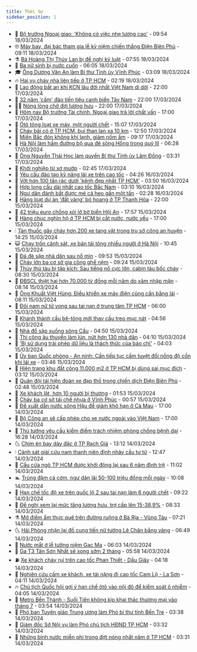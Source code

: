 ```yaml
---
title: Thời Sự
sidebar_position: 1
---
```


<!-- vnexpress-thoi-su:START -->
- 🦒 [Bộ trưởng Ngoại giao: &#39;Không có việc nhẹ lương cao&#39;](https://vnexpress.net/bo-truong-ngoai-giao-khong-co-viec-nhe-luong-cao-4723697.html) - 09:54 18/03/2024
- 🤓 [Máy bay, đại bác tham gia lễ kỷ niệm chiến thắng Điện Biên Phủ](https://vnexpress.net/may-bay-dai-bac-tham-gia-le-ky-niem-chien-thang-dien-bien-phu-4723686.html) - 09:11 18/03/2024
- ⚗️ [Bà Hoàng Thị Thúy Lan bị đề nghị kỷ luật](https://vnexpress.net/ba-hoang-thi-thuy-lan-bi-de-nghi-ky-luat-4723653.html) - 07:55 18/03/2024
- 🌊 [Ba nữ sinh bị nước cuốn](https://vnexpress.net/ba-nu-sinh-bi-nuoc-cuon-4723607.html) - 06:05 18/03/2024
- 🎓 [Ông Dương Văn An làm Bí thư Tỉnh ủy Vĩnh Phúc](https://vnexpress.net/ong-duong-van-an-lam-bi-thu-tinh-uy-vinh-phuc-4723475.html) - 03:09 18/03/2024
- 🔥 [Hai vụ cháy nhà liên tiếp ở TP HCM](https://vnexpress.net/hai-vu-chay-nha-lien-tiep-o-tp-hcm-4723476.html) - 02:19 18/03/2024
- 🦏 [Lao động bất an khi KCN lâu đời nhất Việt Nam di dời](https://vnexpress.net/lao-dong-bat-an-khi-kcn-lau-doi-nhat-viet-nam-di-doi-4723372.html) - 22:00 17/03/2024
- 👺 [32 năm &#39;cắm&#39; đảo tiền tiêu canh biển Tây Nam](https://vnexpress.net/32-nam-cam-dao-tien-tieu-canh-bien-tay-nam-4723270.html) - 22:00 17/03/2024
- 🧑‍🏫 [Nóng lòng chờ đợi lương hưu](https://vnexpress.net/nong-long-cho-doi-luong-huu-4722374.html) - 22:00 17/03/2024
- 🚦 [Hôm nay Bộ trưởng Tài chính, Ngoại giao trả lời chất vấn](https://vnexpress.net/hom-nay-bo-truong-tai-chinh-ngoai-giao-tra-loi-chat-van-4723314.html) - 17:00 17/03/2024
- 🎉 [Ôtô tông loạt xe máy, một người chết](https://vnexpress.net/oto-tong-loat-xe-may-mot-nguoi-chet-4723366.html) - 15:07 17/03/2024
- 🦒 [Cháy bãi cỏ ở TP HCM, bụi than lan xa 10 km](https://vnexpress.net/chay-bai-co-o-tp-hcm-bui-than-lan-xa-10-km-4723350.html) - 12:50 17/03/2024
- 🤗 [Miền Bắc đón không khí lạnh, giảm nồm ẩm](https://vnexpress.net/mien-bac-don-khong-khi-lanh-giam-nom-am-4723305.html) - 09:17 17/03/2024
- 💼 [Hà Nội làm hầm đường bộ qua đê sông Hồng trong quý III](https://vnexpress.net/ha-noi-lam-ham-duong-bo-qua-de-song-hong-trong-quy-iii-4723273.html) - 06:28 17/03/2024
- 🤩 [Ông Nguyễn Thái Học làm quyền Bí thư Tỉnh ủy Lâm Đồng](https://vnexpress.net/ong-nguyen-thai-hoc-lam-quyen-bi-thu-tinh-uy-lam-dong-4723240.html) - 03:31 17/03/2024
- 🤡 [Khởi nghiệp từ xơ mướp](https://vnexpress.net/khoi-nghiep-tu-xo-muop-4722194.html) - 02:45 17/03/2024
- 💯 [Yêu cầu đào tạo kỹ năng lái xe trên cao tốc](https://vnexpress.net/yeu-cau-dao-tao-ky-nang-lai-xe-tren-cao-toc-4722978.html) - 04:26 16/03/2024
- 👺 [Vớt hơn 100 tấn rác dưới &#39;kênh đẹp nhất TP HCM&#39;](https://vnexpress.net/vot-hon-100-tan-rac-duoi-kenh-dep-nhat-tp-hcm-4722939.html) - 03:50 16/03/2024
- 🌮 [Hợp long cầu dài nhất cao tốc Bắc Nam](https://vnexpress.net/hop-long-cau-dai-nhat-cao-toc-bac-nam-4722882.html) - 03:10 16/03/2024
- 🥸 [Ngư dân đánh bắt được mẻ cá heo gần một tấn](https://vnexpress.net/ngu-dan-danh-bat-duoc-me-ca-heo-gan-mot-tan-4722926.html) - 02:28 16/03/2024
- 🐻 [Hàng loạt dự án &#39;đất vàng&#39; bỏ hoang ở TP Thanh Hóa](https://vnexpress.net/hang-loat-du-an-dat-vang-bo-hoang-o-tp-thanh-hoa-4722604.html) - 22:00 15/03/2024
- 👀 [42 triệu euro chống xói lở bờ biển Hội An](https://vnexpress.net/42-trieu-euro-chong-xoi-lo-bo-bien-hoi-an-4722843.html) - 17:57 15/03/2024
- 🤔 [Hàng chục nghìn hộ ở TP HCM bị cắt nước, nước yếu](https://vnexpress.net/hang-chuc-nghin-ho-o-tp-hcm-bi-cat-nuoc-nuoc-yeu-4722816.html) - 17:00 15/03/2024
- 🕯 [Tàn thuốc gây cháy hơn 200 xe tang vật trong trụ sở công an huyện](https://vnexpress.net/tan-thuoc-gay-chay-hon-200-xe-tang-vat-trong-tru-so-cong-an-huyen-4722863.html) - 14:25 15/03/2024
- 😺 [Chạy trốn cảnh sát, xe bán tải tông nhiều người ở Hà Nội](https://vnexpress.net/chay-tron-canh-sat-xe-ban-tai-tong-nhieu-nguoi-o-ha-noi-4722805.html) - 10:45 15/03/2024
- 🦆 [Đá đè sập nhà dân sau nổ mìn](https://vnexpress.net/da-de-sap-nha-dan-sau-no-min-4722781.html) - 09:53 15/03/2024
- 🧰 [Cháy lớn ba cơ sở gia công ghế nệm](https://vnexpress.net/chay-lon-ba-co-so-gia-cong-ghe-nem-4722789.html) - 09:24 15/03/2024
- 🦍 [Thủy thủ tàu bị tập kích: Sau tiếng nổ cực lớn, cabin tàu bốc cháy](https://vnexpress.net/thuy-thu-tau-bi-tap-kich-sau-tieng-no-cuc-lon-cabin-tau-boc-chay-4722674.html) - 08:30 15/03/2024
- 🧰 [ĐBSCL thiệt hại hơn 70.000 tỷ đồng mỗi năm do xâm nhập mặn](https://vnexpress.net/dbscl-thiet-hai-hon-70-000-ty-dong-moi-nam-do-xam-nhap-man-4722653.html) - 08:14 15/03/2024
- 💃 [Ông Khuất Việt Hùng: Điều khiển xe máy điện cũng cần bằng lái](https://vnexpress.net/ong-khuat-viet-hung-dieu-khien-xe-may-dien-cung-can-bang-lai-4722702.html) - 08:11 15/03/2024
- 🧰 [Đôi nam nữ tử vong sau tai nạn ở trung tâm TP HCM](https://vnexpress.net/doi-nam-nu-tu-vong-sau-tai-nan-o-trung-tam-tp-hcm-4722692.html) - 06:00 15/03/2024
- 🚀 [Khánh thành cầu bê-tông mới thay cầu treo mục nát](https://vnexpress.net/khanh-thanh-cau-be-tong-moi-thay-cau-treo-muc-nat-4722665.html) - 04:56 15/03/2024
- 🎊 [Nhà đổ sập xuống sông Cầu](https://video.vnexpress.net/nha-do-sap-xuong-song-cau-4722647.html) - 04:50 15/03/2024
- 🤭 [Thi công âu thuyền làm lún, nứt hơn 130 nhà dân](https://vnexpress.net/thi-cong-au-thuyen-lam-lun-nut-hon-130-nha-dan-4722346.html) - 04:10 15/03/2024
- 🤗 [&#39;Bị sử dụng trái phép dữ liệu là thách thức của báo chí&#39;](https://vnexpress.net/bi-su-dung-trai-phep-du-lieu-la-thach-thuc-cua-bao-chi-4722625.html) - 04:03 15/03/2024
- 🌈 [Ủy ban Quốc phòng - An ninh: Cần tiếp tục cấm tuyệt đối nồng độ cồn khi lái xe](https://vnexpress.net/uy-ban-quoc-phong-an-ninh-can-tiep-tuc-cam-tuyet-doi-nong-do-con-khi-lai-xe-4722553.html) - 03:46 15/03/2024
- 🦣 [Hiện trạng khu đất công 11.000 m2 ở TP HCM bị dùng sai mục đích](https://vnexpress.net/hien-trang-khu-dat-cong-11-000-m2-o-tp-hcm-bi-dung-sai-muc-dich-4722418.html) - 03:12 15/03/2024
- 🎡 [Quân đội tái hiện đoàn xe đạp thồ trong chiến dịch Điện Biên Phủ](https://video.vnexpress.net/quan-doi-tai-hien-doan-xe-dap-tho-trong-chien-dich-dien-bien-phu-4722536.html) - 02:48 15/03/2024
- 🦏 [Xe khách lật, hơn 10 người bị thương](https://vnexpress.net/xe-khach-lat-hon-10-nguoi-bi-thuong-4722508.html) - 01:53 15/03/2024
- 🎊 [Cháy ba cơ sở tái chế nhựa ở Vĩnh Phúc](https://vnexpress.net/chay-ba-co-so-tai-che-nhua-o-vinh-phuc-4722483.html) - 00:57 15/03/2024
- 🫶 [Đề xuất dẫn nước sông Hậu để giảm khô hạn ở Cà Mau](https://vnexpress.net/ca-mau-de-xuat-dan-nuoc-ngot-ve-tinh-de-han-che-sut-lun-4722428.html) - 17:00 14/03/2024
- 🤔 [Bộ Công an sẽ cấp phép cho xe nước ngoài vào Việt Nam](https://vnexpress.net/bo-cong-an-se-cap-phep-cho-xe-nuoc-ngoai-vao-viet-nam-4722352.html) - 17:00 14/03/2024
- 🤠 [Thủ tướng yêu cầu kiểm điểm trách nhiệm phòng chống bệnh dại](https://vnexpress.net/thu-tuong-yeu-cau-kiem-diem-trach-nhiem-phong-chong-benh-dai-4722444.html) - 16:28 14/03/2024
- 🌜 [Chim én bay dày đặc ở TP Rạch Giá](https://vnexpress.net/chim-en-bay-day-dac-o-tp-rach-gia-4722423.html) - 13:12 14/03/2024
- 🕯 [Cảnh sát giải cứu nam thanh niên định nhảy cầu tự tử](https://vnexpress.net/canh-sat-giai-cuu-nam-thanh-nien-dinh-nhay-cau-tu-tu-4722414.html) - 12:47 14/03/2024
- 🤔 [Cầu cửa ngõ TP HCM được khởi động lại sau 6 năm đình trệ](https://vnexpress.net/cau-cua-ngo-tp-hcm-duoc-khoi-dong-lai-sau-6-nam-dinh-tre-4722392.html) - 11:02 14/03/2024
- 🏊 [Trúng đậm cá cơm, ngư dân lãi 50-100 triệu đồng mỗi ngày](https://vnexpress.net/trung-dam-ca-com-ngu-dan-lai-50-100-trieu-dong-moi-ngay-4722368.html) - 10:08 14/03/2024
- 🌮 [Hạn chế tốc độ xe trên quốc lộ 2 sau tai nạn làm 6 người chết](https://vnexpress.net/han-che-toc-do-xe-tren-quoc-lo-2-sau-tai-nan-lam-6-nguoi-chet-4722322.html) - 09:22 14/03/2024
- 🫣 [Đề nghị xem lại mức tăng lương hưu, trợ cấp lên 15-38,9%](https://vnexpress.net/de-nghi-xem-lai-muc-tang-luong-huu-tro-cap-len-15-38-9-4722222.html) - 08:33 14/03/2024
- ⚗️ [Mở điểm ẩm thực quê trên đường ruộng ở Bà Rịa - Vũng Tàu](https://vnexpress.net/mo-diem-am-thuc-que-tren-duong-ruong-o-ba-ria-vung-tau-4722242.html) - 07:21 14/03/2024
- 🌜 [Hải Phòng nhận lại đồ cung tiến nữ tướng Lê Chân bằng vàng](https://vnexpress.net/hai-phong-nhan-lai-do-cung-tien-nu-tuong-le-chan-bang-vang-4722215.html) - 06:49 14/03/2024
- 🌁 [Nước mắt ở lễ tưởng niệm Gạc Ma](https://vnexpress.net/nuoc-mat-o-le-tuong-niem-gac-ma-4722217.html) - 06:03 14/03/2024
- 🐲 [Ga T3 Tân Sơn Nhất sẽ xong sớm 2 tháng](https://vnexpress.net/ga-t3-tan-son-nhat-se-xong-som-2-thang-4722186.html) - 05:58 14/03/2024
- ⛽️ [Xe khách cháy rụi trên cao tốc Phan Thiết - Dầu Giây](https://vnexpress.net/xe-khach-chay-rui-tren-cao-toc-phan-thiet-dau-giay-4722164.html) - 04:18 14/03/2024
- 🗽 [Nghiên cứu cấm xe khách, xe tải nặng đi cao tốc Cam Lộ - La Sơn](https://vnexpress.net/nghien-cuu-cam-xe-khach-xe-tai-nang-di-cao-toc-cam-lo-la-son-4722069.html) - 04:11 14/03/2024
- 🔥 [Chủ tịch Quốc hội gợi ý hạn chế ôtô vào nội đô để kiểm soát ô nhiễm](https://vnexpress.net/chu-tich-quoc-hoi-goi-y-han-che-oto-vao-noi-do-de-kiem-soat-o-nhiem-4722127.html) - 04:05 14/03/2024
- 💯 [Metro Bến Thành - Suối Tiên không kịp khai thác thương mại vào tháng 7](https://vnexpress.net/metro-ben-thanh-suoi-tien-khong-kip-khai-thac-thuong-mai-vao-thang-7-4722162.html) - 03:54 14/03/2024
- 🦆 [Phó ban Tuyên giáo Trung ương làm Phó bí thư tỉnh Bến Tre](https://vnexpress.net/pho-ban-tuyen-giao-trung-uong-lam-pho-bi-thu-tinh-ben-tre-4722116.html) - 03:38 14/03/2024
- 🫣 [Giám đốc Sở Nội vụ làm Phó chủ tịch HĐND TP HCM](https://vnexpress.net/giam-doc-so-noi-vu-lam-pho-chu-tich-hdnd-tp-hcm-4722101.html) - 03:32 14/03/2024
- 🤡 [Những bình nước miễn phí trong đợt nóng nhất năm ở TP HCM](https://vnexpress.net/nhung-binh-nuoc-mien-phi-trong-dot-nong-nhat-nam-o-tp-hcm-4721958.html) - 03:31 14/03/2024<!-- vnexpress-thoi-su:END -->